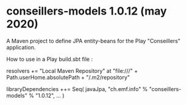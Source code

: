 # conseillers-models 1.0.12 (may 2020)
A Maven project to define JPA entity-beans for the Play "Conseillers" application.

How to use in a Play build.sbt file :

resolvers += "Local Maven Repository" at "file:///" + Path.userHome.absolutePath + "/.m2/repository"

libraryDependencies ++= Seq(
  javaJpa,
  "ch.emf.info" % "conseillers-models" % "1.0.12",
  ...
  )